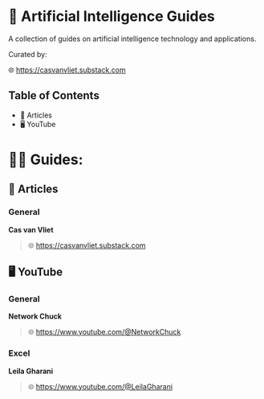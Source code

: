 # 📃 Artificial Intelligence Guides

A collection of guides on artificial intelligence technology and applications.

Curated by:

🌐 https://casvanvliet.substack.com

## Table of Contents

- 📄 Articles
- 🖥️ YouTube
   
# 🧑‍🏫 Guides:
## 📄 Articles

### General
**Cas van Vliet**
> 🌐 https://casvanvliet.substack.com

## 🖥️ YouTube
### General
**Network Chuck**
> 🌐 https://www.youtube.com/@NetworkChuck

### Excel
**Leila Gharani**
> 🌐 https://www.youtube.com/@LeilaGharani
